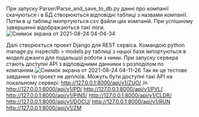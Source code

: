 При запуску Parser/Parse_and_save_to_db.py данні про компанії скачуються і в БД створюються відповідні таблиці з назвами компанії. Потім в ці таблиці імопртуються csv файли цих компаній. При успішному завершенні відображаються такі логи. ![Снимок экрана от 2021-08-24 04-04-34](https://user-images.githubusercontent.com/80537296/130540540-0aaee165-1fed-4cc8-be41-7e47479a664c.png)

Далі створюється проект Django для REST сервіса.
Командою python manage.py inspectdb > models.py таблиці з нашої бази імпортуються в моделі джанго для подальшої роботи з ними.
При запуску сервера стають доступні API з відповідними данними з розподілом по компаніям.![Снимок экрана от 2021-08-24 04-11-26](https://user-images.githubusercontent.com/80537296/130540685-9dadd08c-498b-4b2e-933a-b332d3f69fc2.png)
Так як це тестове завдання то проект не деплоїв.
Можуть бути доступні такі API на локальному сервері:
    http://127.0.0.1:8000/api/v1/ZUO/ /n
    http://127.0.0.1:8000/api/v1/PD/
    http://127.0.0.1:8000/api/v1/PVL/
    http://127.0.0.1:8000/api/v1/PINS/
    http://127.0.0.1:8000/api/v1/CLDR/
    http://127.0.0.1:8000/api/v1/DOCU/
    http://127.0.0.1:8000/api/v1/RUN
    http://127.0.0.1:8000/api/v1/ZM
